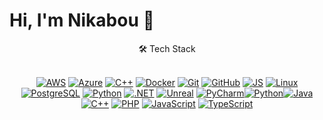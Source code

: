# Hi, I'm Nikabou 👋 
<div align="center">🛠️ Tech Stack<div/><br/>
  
[![AWS](https://skillicons.dev/icons?i=aws)](https://aws.amazon.com/) [![Azure](https://skillicons.dev/icons?i=azure)](https://azure.microsoft.com/) [![C++](https://skillicons.dev/icons?i=cpp)](https://isocpp.org/) [![Docker](https://skillicons.dev/icons?i=docker)](https://www.docker.com/) [![Git](https://skillicons.dev/icons?i=git)](https://git-scm.com/) [![GitHub](https://skillicons.dev/icons?i=github)](https://github.com/) [![JS](https://skillicons.dev/icons?i=js)](https://developer.mozilla.org/en-US/docs/Web/JavaScript) [![Linux](https://skillicons.dev/icons?i=linux)](https://www.kernel.org/) [![PostgreSQL](https://skillicons.dev/icons?i=postgres)](https://www.postgresql.org/) [![Python](https://skillicons.dev/icons?i=python)](https://www.python.org/) [![.NET](https://skillicons.dev/icons?i=dotnet)](https://dotnet.microsoft.com/) [![Unreal](https://skillicons.dev/icons?i=unreal)](https://www.unrealengine.com/) [![PyCharm](https://skillicons.dev/icons?i=pycharm)](https://www.jetbrains.com/pycharm/)[![Python](https://skillicons.dev/icons?i=python)](https://www.python.org/)[![Java](https://skillicons.dev/icons?i=java)](https://www.java.com/) [![C++](https://skillicons.dev/icons?i=cpp)](https://isocpp.org/) [![PHP](https://skillicons.dev/icons?i=php)](https://www.php.net/) [![JavaScript](https://skillicons.dev/icons?i=js)](https://developer.mozilla.org/en-US/docs/Web/JavaScript) [![TypeScript](https://skillicons.dev/icons?i=ts)](https://www.typescriptlang.org/) 

